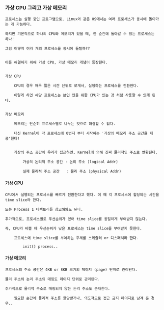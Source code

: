 ### 가상 CPU 그리고 가상 메모리

	프로세스는 실행 중인 프로그램으로, Linux와 같은 OS에서는 여러 프로세스가 동시에 돌아가는 게 가능하다.

	하지만 기본적으로 하나의 CPU와 메모리가 있을 때, 한 순간에 돌아갈 수 있는 프로세스는 하나!

	그럼 어떻게 여러 개의 프로세스를 동시에 돌릴까??


	이를 해결하기 위해 가상 CPU, 가상 메모리 개념이 등장한다.


	가상 CPU

		CPU의 경우 매우 짧은 시간 단위로 쪼개서, 실행하는 프로세스를 전환한다. 

		이렇게 하면 해당 프로세스는 본인 만을 위한 CPU가 있는 것 처럼 사용할 수 있게 된다. 
	

	가상 메모리

		메모리는 단순히 프로세스별로 나누는 것으로 해결할 수 없다.

		대신 Kernel이 각 프로세스에 0번지 부터 시작하는 '가상의 메모리 주소 공간을 제공'한다!

		
		가상의 주소 공간에 우리가 접근하면, Kernel에 의해 진짜 물리적인 주소로 변환된다.

			가상의 논리적 주소 공간 : 논리 주소 (logical Addr)

			실제 물리적 주소 공간   : 물리 주소 (physical Addr)


#### 가상 CPU

	CPU에서 실행되는 프로세스를 빠르게 전환한다고 했다. 이 때 각 프로세스에 할당되는 시간을 time slice라 한다.

	또는 Process 1 디렉토리를 참고해봐도 된다. 

	추가적으로, 프로세스별로 우선순위가 있어 time slice를 동일하게 부여받지 않는다.

	즉, CPU가 바쁠 때 우선순위가 낮은 프로세스는 time slice를 부여받지 못한다.

		프로세스에 time slice를 부여하는 주체를 스케쥴러 or 디스패처라 한다. 

			init() process..


#### 가상 메모리

	프로세스의 주소 공간은 4KB or 8KB 크기의 페이지 (page) 단위로 관리된다.

	물리 주소와 논리 주소의 매핑도 페이지 단위로 관리된다. 

	추가적으로 물리적 주소로 매핑되지 않는 논리 주소도 존재한다.

		필요한 순간에 물리적 주소를 할당받거나, 의도적으로 접근 금지 페이지로 남겨 둔 경우..





